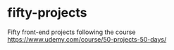 # fifty-projects
Fifty front-end projects following the course https://www.udemy.com/course/50-projects-50-days/ 
